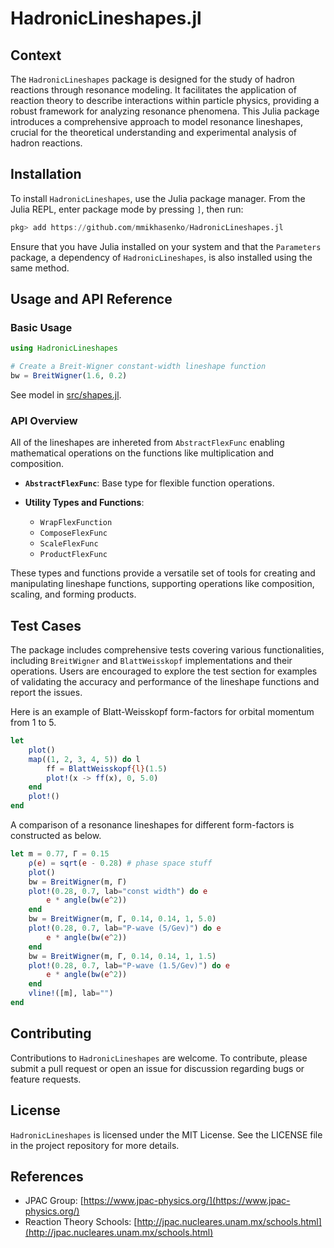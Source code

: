 # HadronicLineshapes.jl

## Context

The `HadronicLineshapes` package is designed for the study of hadron reactions through resonance modeling. It facilitates the application of reaction theory to describe interactions within particle physics, providing a robust framework for analyzing resonance phenomena. This Julia package introduces a comprehensive approach to model resonance lineshapes, crucial for the theoretical understanding and experimental analysis of hadron reactions.

## Installation

To install `HadronicLineshapes`, use the Julia package manager. From the Julia REPL, enter package mode by pressing `]`, then run:

```julia
pkg> add https://github.com/mmikhasenko/HadronicLineshapes.jl
```

Ensure that you have Julia installed on your system and that the `Parameters` package, a dependency of `HadronicLineshapes`, is also installed using the same method.

## Usage and API Reference

### Basic Usage

```julia
using HadronicLineshapes

# Create a Breit-Wigner constant-width lineshape function
bw = BreitWigner(1.6, 0.2)
```

See model in [src/shapes.jl](src/shapes.jl).

### API Overview

All of the lineshapes are inhereted from `AbstractFlexFunc` enabling mathematical operations
on the functions like multiplication and composition.

- **`AbstractFlexFunc`**: Base type for flexible function operations.

- **Utility Types and Functions**:
  - `WrapFlexFunction`
  - `ComposeFlexFunc`
  - `ScaleFlexFunc`
  - `ProductFlexFunc`

These types and functions provide a versatile set of tools for creating and manipulating lineshape functions, supporting operations like composition, scaling, and forming products.

## Test Cases

The package includes comprehensive tests covering various functionalities, including `BreitWigner` and `BlattWeisskopf` implementations and their operations. Users are encouraged to explore the test section for examples of validating the accuracy and performance of the lineshape functions and report the issues.


Here is an example of Blatt-Weisskopf form-factors for orbital momentum from 1 to 5.
```julia
let
    plot()
    map((1, 2, 3, 4, 5)) do l
        ff = BlattWeisskopf{l}(1.5)
        plot!(x -> ff(x), 0, 5.0)
    end
    plot!()
end
```

A comparison of a resonance lineshapes for different form-factors is constructed as below.
```julia
let m = 0.77, Γ = 0.15
    ρ(e) = sqrt(e - 0.28) # phase space stuff
    plot()
    bw = BreitWigner(m, Γ)
    plot!(0.28, 0.7, lab="const width") do e
        e * angle(bw(e^2))
    end
    bw = BreitWigner(m, Γ, 0.14, 0.14, 1, 5.0)
    plot!(0.28, 0.7, lab="P-wave (5/Gev)") do e
        e * angle(bw(e^2))
    end
    bw = BreitWigner(m, Γ, 0.14, 0.14, 1, 1.5)
    plot!(0.28, 0.7, lab="P-wave (1.5/Gev)") do e
        e * angle(bw(e^2))
    end
    vline!([m], lab="")
end
```

## Contributing

Contributions to `HadronicLineshapes` are welcome.
To contribute, please submit a pull request or open an issue for discussion regarding bugs or feature requests.

## License

`HadronicLineshapes` is licensed under the MIT License. See the LICENSE file in the project repository for more details.

## References

- JPAC Group: [https://www.jpac-physics.org/](https://www.jpac-physics.org/)
- Reaction Theory Schools: [http://jpac.nucleares.unam.mx/schools.html](http://jpac.nucleares.unam.mx/schools.html)
